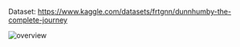 Dataset: https://www.kaggle.com/datasets/frtgnn/dunnhumby-the-complete-journey


![overview](https://github.com/huynhdoanho/dagster_etl_dunnhumby/assets/91472262/daa57e25-65cd-4b35-a40f-f21507c5c463)

